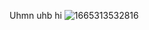 Uhmn uhb hi
![1665313532816](https://user-images.githubusercontent.com/115384748/194753850-eed58ee7-67a7-45aa-a1d6-cf5f94391243.jpg)

